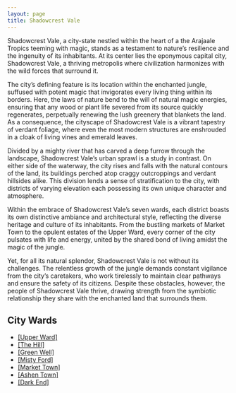 ```yaml
---
layout: page
title: Shadowcrest Vale
---
```


Shadowcrest Vale, a city-state nestled within the heart of a the Arajaale Tropics teeming with magic, stands as a testament to nature’s resilience and the ingenuity of its inhabitants. At its center lies the eponymous capital city, Shadowcrest Vale, a thriving metropolis where civilization harmonizes with the wild forces that surround it.

The city’s defining feature is its location within the enchanted jungle, suffused with potent magic that invigorates every living thing within its borders. Here, the laws of nature bend to the will of natural magic energies, ensuring that any wood or plant life severed from its source quickly regenerates, perpetually renewing the lush greenery that blankets the land. As a consequence, the cityscape of Shadowcrest Vale is a vibrant tapestry of verdant foliage, where even the most modern structures are enshrouded in a cloak of living vines and emerald leaves.

Divided by a mighty river that has carved a deep furrow through the landscape, Shadowcrest Vale’s urban sprawl is a study in contrast. On either side of the waterway, the city rises and falls with the natural contours of the land, its buildings perched atop craggy outcroppings and verdant hillsides alike. This division lends a sense of stratification to the city, with districts of varying elevation each possessing its own unique character and atmosphere.

Within the embrace of Shadowcrest Vale’s seven wards, each district boasts its own distinctive ambiance and architectural style, reflecting the diverse heritage and culture of its inhabitants. From the bustling markets of Market Town to the opulent estates of the Upper Ward, every corner of the city pulsates with life and energy, united by the shared bond of living amidst the magic of the jungle.

Yet, for all its natural splendor, Shadowcrest Vale is not without its challenges. The relentless growth of the jungle demands constant vigilance from the city’s caretakers, who work tirelessly to maintain clear pathways and ensure the safety of its citizens. Despite these obstacles, however, the people of Shadowcrest Vale thrive, drawing strength from the symbiotic relationship they share with the enchanted land that surrounds them.


## City Wards
- <span class="redacted" markdown="1">[[Upper Ward]](/roaring-lands/codex/regions/upper-ward)</span>
- <span class="redacted" markdown="1">[[The Hill]](/roaring-lands/codex/regions/the-hill)</span>
- <span class="redacted" markdown="1">[[Green Well]](/roaring-lands/codex/regions/green-well)</span>
- <span class="redacted" markdown="1">[[Misty Ford]](/roaring-lands/codex/regions/misty-ford)</span>
- <span class="redacted" markdown="1">[[Market Town]](/roaring-lands/codex/regions/market-town)</span>
- <span class="redacted" markdown="1">[[Ashen Town]](/roaring-lands/codex/regions/ashen-town)</span>
- <span class="redacted" markdown="1">[[Dark End]](/roaring-lands/codex/regions/dark-end)</span>